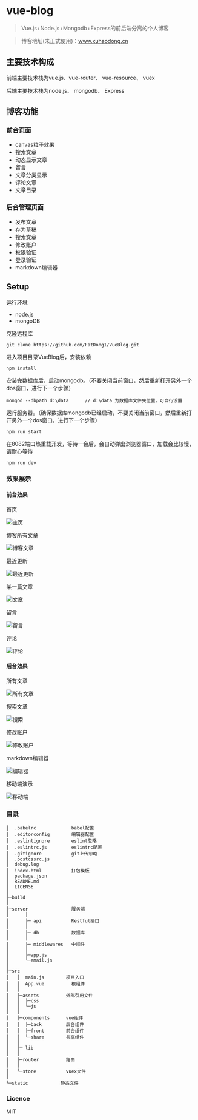 # vue-blog

> Vue.js+Node.js+Mongodb+Express的前后端分离的个人博客

> 博客地址(未正式使用)：www.xuhaodong.cn

## 主要技术构成
前端主要技术栈为vue.js、vue-router、 vue-resource、 vuex

后端主要技术栈为node.js、 mongodb、 Express

## 博客功能
### 前台页面
- canvas粒子效果
- 搜索文章
- 动态显示文章
- 留言
- 文章分类显示
- 评论文章
- 文章目录

### 后台管理页面
- 发布文章
- 存为草稿
- 搜索文章
- 修改账户
- 权限验证
- 登录验证
- markdown编辑器

## Setup

运行环境
- node.js
- mongoDB

克隆远程库
```
git clone https://github.com/FatDong1/VueBlog.git
```
进入项目目录VueBlog后，安装依赖
```
npm install
```
安装完数据库后，启动mongodb。（不要关闭当前窗口，然后重新打开另外一个dos窗口，进行下一个步骤）
```
mongod --dbpath d:\data      // d:\data 为数据库文件夹位置，可自行设置
```
运行服务器。（确保数据库mongodb已经启动，不要关闭当前窗口，然后重新打开另外一个dos窗口，进行下一个步骤）
```
npm run start
```
在8082端口热重载开发，等待一会后，会自动弹出浏览器窗口，加载会比较慢，请耐心等待
```
npm run dev
```

### 效果展示
#### 前台效果

首页

![主页](https://segmentfault.com/img/bVMKxp?w=1344&h=646)

博客所有文章

![博客文章](https://segmentfault.com/img/bVNEvk?w=1346&h=645)

最近更新

![最近更新](https://segmentfault.com/img/bVNEeZ?w=1345&h=644)

某一篇文章

![文章](https://segmentfault.com/img/bVNEvl?w=1347&h=635)

留言

![留言](https://segmentfault.com/img/bVMKyu?w=1339&h=642)

评论

![评论](https://segmentfault.com/img/bVNEgl?w=1343&h=645)

#### 后台效果

所有文章

![所有文章](https://segmentfault.com/img/bVNEvp?w=1366&h=644)

搜索文章

![搜索](https://segmentfault.com/img/bVNEvo?w=1366&h=644)

 修改账户

![修改账户](https://segmentfault.com/img/bVNEiV?w=1366&h=638)

markdown编辑器

![编辑器](https://segmentfault.com/img/bVNEiK?w=1366&h=643)

移动端演示

![移动端](https://segmentfault.com/img/remote/1460000009411216?w=318&h=568)
### 目录
```
│  .babelrc             babel配置
│  .editorconfig        编辑器配置
│  .eslintignore        eslint忽略
│  .eslintrc.js         eslintrc配置
│  .gitignore           git上传忽略
│  .postcssrc.js
│  debug.log
│  index.html           打包模板
│  package.json
│  README.md
│  LICENSE
│
├─build
│
├─server                服务端
│      │
│      ├─ api           Restful接口
│      │
│      ├─ db            数据库
│      │
│      ├─ middlewares   中间件
│      │
│      ├─app.js
│      └─email.js
│
├─src
│   │  main.js        项目入口
│   │  App.vue          根组件
│   │
│   ├─assets          外部引用文件
│   │  ├─css
│   │  └─js
│   │
│   ├─components      vue组件
│   │  ├─back         后台组件
│   │  ├─front        前台组件
│   │  └─share        共享组件
│   │
│   ├─ lib
│   │
│   ├─router          路由
│   │
│   └─store           vuex文件
│
└─static            静态文件
```


### Licence
MIT

